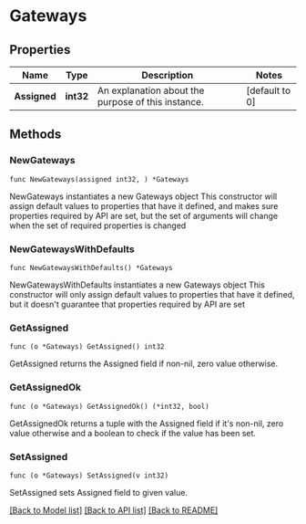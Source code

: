 # Gateways

## Properties

Name | Type | Description | Notes
------------ | ------------- | ------------- | -------------
**Assigned** | **int32** | An explanation about the purpose of this instance. | [default to 0]

## Methods

### NewGateways

`func NewGateways(assigned int32, ) *Gateways`

NewGateways instantiates a new Gateways object
This constructor will assign default values to properties that have it defined,
and makes sure properties required by API are set, but the set of arguments
will change when the set of required properties is changed

### NewGatewaysWithDefaults

`func NewGatewaysWithDefaults() *Gateways`

NewGatewaysWithDefaults instantiates a new Gateways object
This constructor will only assign default values to properties that have it defined,
but it doesn't guarantee that properties required by API are set

### GetAssigned

`func (o *Gateways) GetAssigned() int32`

GetAssigned returns the Assigned field if non-nil, zero value otherwise.

### GetAssignedOk

`func (o *Gateways) GetAssignedOk() (*int32, bool)`

GetAssignedOk returns a tuple with the Assigned field if it's non-nil, zero value otherwise
and a boolean to check if the value has been set.

### SetAssigned

`func (o *Gateways) SetAssigned(v int32)`

SetAssigned sets Assigned field to given value.



[[Back to Model list]](../README.md#documentation-for-models) [[Back to API list]](../README.md#documentation-for-api-endpoints) [[Back to README]](../README.md)


